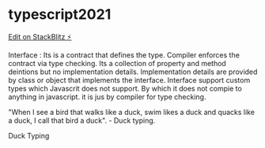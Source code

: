 # typescript2021

[Edit on StackBlitz ⚡️](https://stackblitz.com/edit/typescript2021)

Interface : 
Its is a contract that defines the type.
Compiler enforces the contract via type checking.
Its a collection of property and method deintions but no implementation details.
Implementation details are provided by class or object that implements the interface.
Interface support custom types which Javascrit does not support. By which it does not compie to anything in javascript. it is jus by compiler for type checking.

"When I see a bird that walks like a duck, swim likes a duck and quacks like a duck, I call that bird a duck". - Duck typing.

Duck Typing